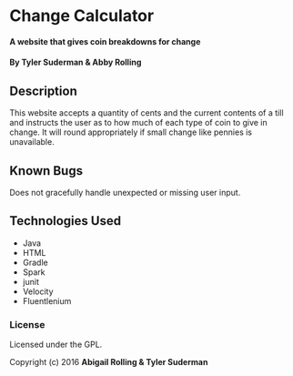 # Change Calculator

#### A website that gives coin breakdowns for change

#### By Tyler Suderman & Abby Rolling

## Description

This website accepts a quantity of cents and the current contents of a till and instructs the user as to how much of each type of coin to give in change. It will round appropriately if small change like pennies is unavailable.

## Known Bugs

Does not gracefully handle unexpected or missing user input.

## Technologies Used

* Java
* HTML
* Gradle
* Spark
* junit
* Velocity
* Fluentlenium

### License

Licensed under the GPL.

Copyright (c) 2016 **Abigail Rolling & Tyler Suderman**
